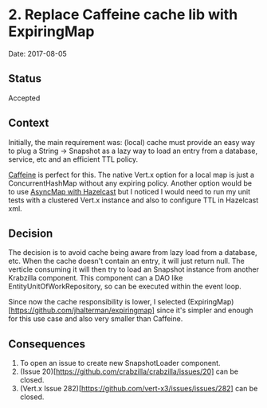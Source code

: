 # 2. Replace Caffeine cache lib with ExpiringMap

Date: 2017-08-05

## Status

Accepted

## Context

Initially, the main requirement was: (local) cache must provide an easy way to plug a String -> Snapshot<E> as a lazy
way to load an entry from a database, service, etc and an efficient TTL policy.

[Caffeine](https://github.com/ben-manes/caffeine) is perfect for this. The native Vert.x option for a local map is just
a ConcurrentHashMap without any expiring policy. Another option would be to use
[AsyncMap with Hazelcast](http://vertx.io/docs/vertx-hazelcast/java/#_using_hazelcast_async_methods) but I noticed I
would need to run my unit tests with a clustered Vert.x instance and also to configure TTL in Hazelcast xml.

## Decision

The decision is to avoid cache being aware from lazy load from a database, etc. When the cache doesn't contain an entry,
it will just return null. The verticle consuming it will then try to load an Snapshot instance from another Krabzilla
component. This component can a DAO like EntityUnitOfWorkRepository, so can be executed within the event loop.

Since now the cache responsibility is lower, I selected (ExpiringMap)[https://github.com/jhalterman/expiringmap] since
it's simpler and enough for this use case and also very smaller than Caffeine.

## Consequences

1) To open an issue to create new SnapshotLoader component.
2) (Issue 20)[https://github.com/crabzilla/crabzilla/issues/20] can be closed.
3) (Vert.x Issue 282)[https://github.com/vert-x3/issues/issues/282] can be closed.



